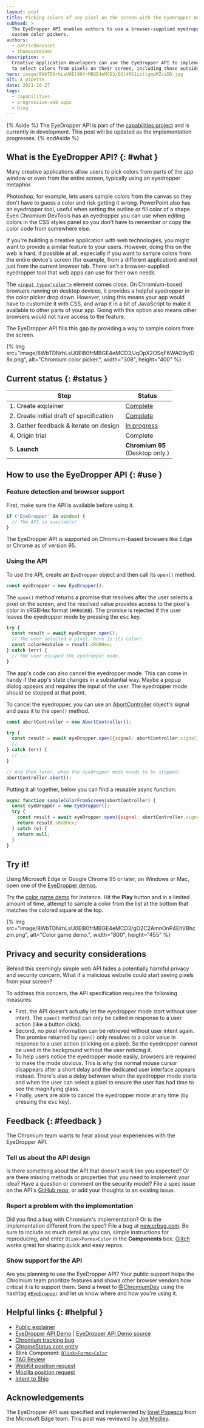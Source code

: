 ```yaml
---
layout: post
title: Picking colors of any pixel on the screen with the EyeDropper API
subhead: >
  The EyeDropper API enables authors to use a browser-supplied eyedropper in the construction of
  custom color pickers.
authors:
  - patrickbrosset
  - thomassteiner
description: >
  Creative application developers can use the EyeDropper API to implement a picker that allows users
  to select colors from pixels on their screen, including those outside the browser.
hero: image/8WbTDNrhLsU0El80frMBGE4eMCD3/6Gl4RG1zitlgmpMZviDD.jpg
alt: A pipette.
date: 2021-10-27
tags:
  - capabilities
  - progressive-web-apps
  - blog
---
```


{% Aside %} The EyeDropper API is part of the [capabilities project](/fugu-status/) and is currently
in development. This post will be updated as the implementation progresses. {% endAside %}

## What is the EyeDropper API? {: #what }

Many creative applications allow users to pick colors from parts of the app window or even from the
entire screen, typically using an eyedropper metaphor.

Photoshop, for example, lets users sample colors from the canvas so they don't have to guess a color
and risk getting it wrong. PowerPoint also has an eyedropper tool,
useful when setting the outline or fill color of a shape. Even Chromium DevTools has an eyedropper
you can use when editing colors in the CSS styles panel so you don't have to remember or copy the
color code from somewhere else.

If you're building a creative application with web technologies, you might want to provide a similar
feature to your users. However, doing this on the web is hard, if possible at all, especially if you
want to sample colors from the entire device's screen (for example, from a different application)
and not just from the current browser tab. There isn't a browser-supplied eyedropper tool that web
apps can use for their own needs.

The [`<input type="color">`](https://developer.mozilla.org/docs/Web/HTML/Element/input/color)
element comes close. On Chromium-based browsers running on desktop devices, it provides a helpful
eyedropper in the color picker drop down. However, using this means your app would have to customize
it with CSS, and wrap it in a bit of JavaScript to make it available to other parts of your app.
Going with this option also means other browsers would not have access to the feature.

The EyeDropper API fills this gap by providing a way to sample colors from the screen.

{% Img src="image/8WbTDNrhLsU0El80frMBGE4eMCD3/JqDpX2OSqF6WAO9ytD8x.png", alt="Chromium color picker.", width="308", height="400" %}

## Current status {: #status }

<div class="w-table-wrapper">

| Step                                     | Status                   |
| ---------------------------------------- | ------------------------ |
| 1. Create explainer                      | [Complete][explainer]    |
| 2. Create initial draft of specification | [Complete][spec]         |
| 3. Gather feedback & iterate on design   | [In progress](#feedback) |
| 4. Origin trial                          | Complete                 |
| 5. **Launch**                            | **Chromium&nbsp;95**<br/>(Desktop only.)             |

## How to use the EyeDropper API {: #use }

### Feature detection and browser support

First, make sure the API is available before using it.

```javascript
if ('EyeDropper' in window) {
  // The API is available!
}
```

The EyeDropper API is supported on Chromium-based browsers like Edge or Chrome as of
version&nbsp;95.

### Using the API

To use the API, create an `EyeDropper` object and then call its `open()` method.

```js
const eyeDropper = new EyeDropper();
```

The `open()` method returns a promise that resolves after the user selects a pixel on the
screen, and the resolved value provides access to the pixel's color in sRGBHex format (`#RRGGBB`).
The promise is rejected if the user leaves the eyedropper mode by pressing the <kbd>esc</kbd> key.

```js
try {
  const result = await eyeDropper.open();
  // The user selected a pixel, here is its color:
  const colorHexValue = result.sRGBHex;
} catch (err) {
  // The user escaped the eyedropper mode.
}
```

The app's code can also cancel the eyedropper mode. This can come in handy if the app's state
changes in a substantial way. Maybe a popup dialog appears and requires the input of the user. The
eyedropper mode should be stopped at that point.

To cancel the eyedropper, you can use an
[AbortController](https://developer.mozilla.org/docs/Web/API/AbortController) object's signal and
pass it to the `open()` method.

```js
const abortController = new AbortController();

try {
  const result = await eyeDropper.open({signal: abortController.signal});
  // ...
} catch (err) {
  // ...
}

// And then later, when the eyedropper mode needs to be stopped:
abortController.abort();
```

Putting it all together, below you can find a reusable async function:

```js
async function sampleColorFromScreen(abortController) {
  const eyeDropper = new EyeDropper();
  try {
    const result = await eyeDropper.open({signal: abortController.signal});
    return result.sRGBHex;
  } catch (e) {
    return null;
  }
}
```

## Try it!

Using Microsoft Edge or Google Chrome 95 or later, on Windows or Mac, open one of the
[EyeDropper demos](https://captainbrosset.github.io/eyedropper-demos/).

Try the [color game demo](https://captainbrosset.github.io/eyedropper-demos/color-game.html) for
instance. Hit the **Play** button and in a limited amount of time, attempt to sample a color from
the list at the bottom that matches the colored square at the top.

{% Img src="image/8WbTDNrhLsU0El80frMBGE4eMCD3/gD2C2AmnOnP4EhVBhczm.png", alt="Color game demo.", width="800", height="455" %}

## Privacy and security considerations

Behind this seemingly simple web API hides a potentially harmful privacy and security concern. What
if a malicious website could start seeing pixels from your screen?

To address this concern, the API specification requires the following measures:

- First, the API doesn't actually let the eyedropper mode start without user intent. The `open()` method
  can only be called in response to a user action (like a button click).
- Second, no pixel information can be retrieved without user intent again. The promise returned by
  `open()` only resolves to a color value in response to a user action (clicking on a pixel). So the
  eyedropper cannot be used in the background without the user noticing it.
- To help users notice the eyedropper mode easily, browsers are required to make the mode obvious.
  This is why the normal mouse cursor disappears after a short delay and the dedicated user interface
  appears instead. There's also a delay between when the eyedropper mode starts and when the user
  can select a pixel to ensure the user has had time to see the magnifying glass.
- Finally, users are able to cancel the eyedropper mode at any time (by pressing the <kbd>esc</kbd>
  key).

## Feedback {: #feedback }

The Chromium team wants to hear about your experiences with the EyeDropper API.

### Tell us about the API design

Is there something about the API that doesn't work like you expected? Or are there missing methods
or properties that you need to implement your idea? Have a question or comment on the security
model? File a spec issue on the API's [GitHub repo][issues], or add your thoughts to an
existing issue.

### Report a problem with the implementation

Did you find a bug with Chromium's implementation? Or is the implementation different from the spec?
File a bug at [new.crbug.com](https://new.crbug.com). Be sure to include as much detail as you can,
simple instructions for reproducing, and enter `Blink>Forms>Color` in the **Components** box.
[Glitch](https://glitch.com/) works great for sharing quick and easy repros.

### Show support for the API

Are you planning to use the EyeDropper API? Your public support helps the Chromium team prioritize
features and shows other browser vendors how critical it is to support them. Send a tweet to
[@ChromiumDev][cr-dev-twitter] using the hashtag
[`#EyeDropper`](https://twitter.com/search?q=%23EyeDropper&src=recent_search_click&f=live) and let
us know where and how you're using it.

## Helpful links {: #helpful }

- [Public explainer][explainer]
- [EyeDropper API Demo][demo] | [EyeDropper API Demo source][demo-source]
- [Chromium tracking bug][cr-bug]
- [ChromeStatus.com entry][cr-status]
- Blink Component: [`Blink>Forms>Color`][blink-component]
- [TAG Review](https://github.com/w3ctag/design-reviews/issues/587)
- [WebKit position request](https://lists.webkit.org/pipermail/webkit-dev/2021-July/031929.html)
- [Mozilla position request](https://github.com/mozilla/standards-positions/issues/557)
- [Intent to Ship](https://groups.google.com/a/chromium.org/g/blink-dev/c/rdniQ0D5UfY/m/Aywn9XyyAAAJ)

## Acknowledgements

The EyeDropper API was specified and implemented by
[Ionel Popescu](https://www.linkedin.com/in/ionelpopescu/) from the Microsoft Edge team. This post
was reviewed by [Joe Medley](https://github.com/jpmedley).

[spec]: https://wicg.github.io/eyedropper-api/
[issues]: https://github.com/wicg/eyedropper-api/issues
[demo]: https://captainbrosset.github.io/eyedropper-demos/
[demo-source]: https://github.com/captainbrosset/eyedropper-demos
[explainer]: https://github.com/WICG/eyedropper-api
[cr-bug]: https://bugs.chromium.org/p/chromium/issues/detail?id=897309
[cr-status]: https://bugs.chromium.org/p/chromium/issues/detail?id=897309
[blink-component]: https://chromestatus.com/features#component%3ABlink%3EForms%3EForms
[cr-dev-twitter]: https://twitter.com/ChromiumDev
[powerful-apis]: https://chromium.googlesource.com/chromium/src/+/lkgr/docs/security/permissions-for-powerful-web-platform-features.md
